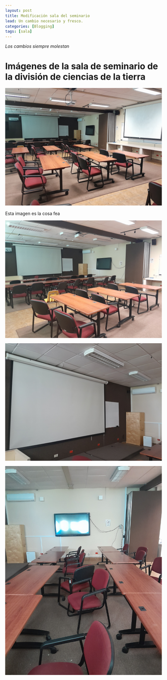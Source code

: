 ```yaml
---
layout: post
title: Modificación sala del seminario
lead: Un cambio necesario y fresco.
categories: [Blogging]
tags: [sala]
---
```



_Los cambios siempre molestan_


# Imágenes de la sala de seminario de la división de ciencias de la tierra


![Descripción de la imagen](/image/p001.jpg "Leyenda de la imagen")


Esta imagen es la cosa fea


![Descripción de la imagen](/image/002.jpg "Leyenda de la imagen")


![Descripción de la imagen](/image/003.jpg "Leyenda de la imagen")


![Descripción de la imagen](/image/004.jpg "Leyenda de la imagen")






